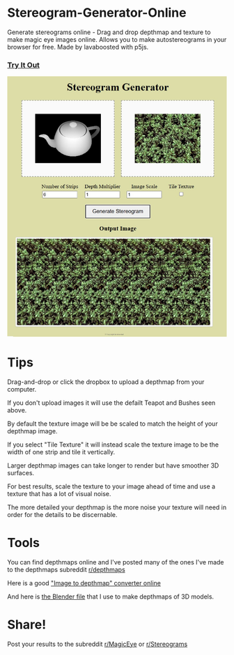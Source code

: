 # Stereogram-Generator-Online
Generate stereograms online - Drag and drop depthmap and texture to make magic eye images online.  Allows you to make autostereograms in your browser for free.  Made by lavaboosted with p5js.

### [Try It Out](https://camelcasesensitive.github.io/Stereogram-Generator-Online/)

<p align="center">
  <a href="https://camelcasesensitive.github.io/Stereogram-Generator-Online/">
    <img src="./Example.jpg" alt="Stereogram Generator Software" title="Stereogram generator" width="600">
  </a>
</p>

# Tips
Drag-and-drop or click the dropbox to upload a depthmap from your computer. 

If you don't upload images it will use the defailt Teapot and Bushes seen above. 

By default the texture image will be be scaled to match the height of your depthmap image. 

If you select "Tile Texture" it will instead scale the texture image to be the width of one strip and tile it vertically. 

Larger depthmap images can take longer to render but have smoother 3D surfaces.

For best results, scale the texture to your image ahead of time and use a texture that has a lot of visual noise. 

The more detailed your depthmap is the more noise your texture will need in order for the details to be discernable. 

# Tools

You can find depthmaps online and I've posted many of the ones I've made to the depthmaps subreddit [r/depthmaps](https://www.reddit.com/r/depthMaps/)

Here is a good ["Image to depthmap" converter online](https://huggingface.co/spaces/xingyang1/Distill-Any-Depth)

And here is [the Blender file](https://sketchfab.com/3d-models/depth-map-generator-c945ab12857843edb66d2755de4986ec) that I use to make depthmaps of 3D models.

# Share!

Post your results to the subreddit [r/MagicEye](https://www.reddit.com/r/MagicEye/) or [r/Stereograms](https://www.reddit.com/r/stereograms/)
